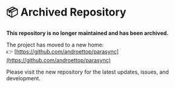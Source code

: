 # 📦 Archived Repository

**This repository is no longer maintained and has been archived.**

The project has moved to a new home:  
👉 [https://github.com/androettop/parasync](https://github.com/androettop/parasync)

Please visit the new repository for the latest updates, issues, and development.
